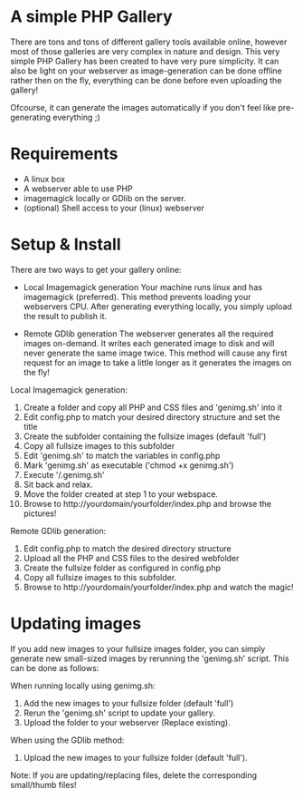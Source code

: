A simple PHP Gallery
====================

There are tons and tons of different gallery tools available online, however
most of those galleries are very complex in nature and design. This very simple
PHP Gallery has been created to have very pure simplicity. It can also be light
on your webserver as image-generation can be done offline rather then on the 
fly, everything can be done before even uploading the gallery!

Ofcourse, it can generate the images automatically if you don't feel like
pre-generating everything ;)


Requirements
============
* A linux box
* A webserver able to use PHP
* imagemagick locally or GDlib on the server.
* (optional) Shell access to your (linux) webserver


Setup & Install
===============
There are two ways to get your gallery online:
* Local Imagemagick generation 
  Your machine runs linux and has imagemagick (preferred). This method prevents
  loading your webservers CPU. After generating everything locally, you simply
  upload the result to publish it.
  
* Remote GDlib generation
  The webserver generates all the required images on-demand. It writes each
  generated image to disk and will never generate the same image twice.
  This method will cause any first request for an image to take a little longer
  as it generates the images on the fly!

Local Imagemagick generation:
1. Create a folder and copy all PHP and CSS files and 'genimg.sh' into it
2. Edit config.php to match your desired directory structure and set the title
3. Create the subfolder containing the fullsize images (default 'full')
4. Copy all fullsize images to this subfolder
5. Edit 'genimg.sh' to match the variables in config.php
6. Mark 'genimg.sh' as executable ('chmod +x genimg.sh')
7. Execute '/.genimg.sh'
8. Sit back and relax.
9. Move the folder created at step 1 to your webspace.
10. Browse to http://yourdomain/yourfolder/index.php and browse the pictures!

Remote GDlib generation:
1. Edit config.php to match the desired directory structure
2. Upload all the PHP and CSS files to the desired webfolder
3. Create the fullsize folder as configured in config.php
4. Copy all fullsize images to this subfolder.
5. Browse to http://yourdomain/yourfolder/index.php and watch the magic!


Updating images
===============
If you add new images to your fullsize images folder, you can simply generate
new small-sized images by rerunning the 'genimg.sh' script. This can be done as
follows:

When running locally using genimg.sh:
1. Add the new images to your fullsize folder (default 'full')
2. Rerun the 'genimg.sh' script to update your gallery.
3. Upload the folder to your webserver (Replace existing).

When using the GDlib method:
1. Upload the new images to your fullsize folder (default 'full').

Note:
If you are updating/replacing files, delete the corresponding small/thumb files!
